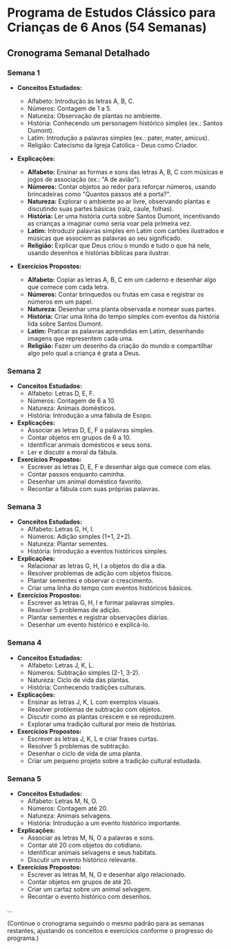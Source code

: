 # Programa de Estudos Clássico para Crianças de 6 Anos (54 Semanas)

## Cronograma Semanal Detalhado

### Semana 1
- **Conceitos Estudados:**
    - Alfabeto: Introdução às letras A, B, C.
    - Números: Contagem de 1 a 5.
    - Natureza: Observação de plantas no ambiente.
    - História: Conhecendo um personagem histórico simples (ex.: Santos Dumont).
    - Latim: Introdução a palavras simples (ex.: pater, mater, amicus).
    - Religião: Catecismo da Igreja Católica - Deus como Criador.

- **Explicações:**
    - **Alfabeto:** Ensinar as formas e sons das letras A, B, C com músicas e jogos de associação (ex.: "A de avião").
    - **Números:** Contar objetos ao redor para reforçar números, usando brincadeiras como "Quantos passos até a porta?".
    - **Natureza:** Explorar o ambiente ao ar livre, observando plantas e discutindo suas partes básicas (raiz, caule, folhas).
    - **História:** Ler uma história curta sobre Santos Dumont, incentivando as crianças a imaginar como seria voar pela primeira vez.
    - **Latim:** Introduzir palavras simples em Latim com cartões ilustrados e músicas que associem as palavras ao seu significado.
    - **Religião:** Explicar que Deus criou o mundo e tudo o que há nele, usando desenhos e histórias bíblicas para ilustrar.

- **Exercícios Propostos:**
    - **Alfabeto:** Copiar as letras A, B, C em um caderno e desenhar algo que comece com cada letra.
    - **Números:** Contar brinquedos ou frutas em casa e registrar os números em um papel.
    - **Natureza:** Desenhar uma planta observada e nomear suas partes.
    - **História:** Criar uma linha do tempo simples com eventos da história lida sobre Santos Dumont.
    - **Latim:** Praticar as palavras aprendidas em Latim, desenhando imagens que representem cada uma.
    - **Religião:** Fazer um desenho da criação do mundo e compartilhar algo pelo qual a criança é grata a Deus.

### Semana 2
- **Conceitos Estudados:**
    - Alfabeto: Letras D, E, F.
    - Números: Contagem de 6 a 10.
    - Natureza: Animais domésticos.
    - História: Introdução a uma fábula de Esopo.
- **Explicações:**
    - Associar as letras D, E, F a palavras simples.
    - Contar objetos em grupos de 6 a 10.
    - Identificar animais domésticos e seus sons.
    - Ler e discutir a moral da fábula.
- **Exercícios Propostos:**
    - Escrever as letras D, E, F e desenhar algo que comece com elas.
    - Contar passos enquanto caminha.
    - Desenhar um animal doméstico favorito.
    - Recontar a fábula com suas próprias palavras.

### Semana 3
- **Conceitos Estudados:**
    - Alfabeto: Letras G, H, I.
    - Números: Adição simples (1+1, 2+2).
    - Natureza: Plantar sementes.
    - História: Introdução a eventos históricos simples.
- **Explicações:**
    - Relacionar as letras G, H, I a objetos do dia a dia.
    - Resolver problemas de adição com objetos físicos.
    - Plantar sementes e observar o crescimento.
    - Criar uma linha do tempo com eventos históricos básicos.
- **Exercícios Propostos:**
    - Escrever as letras G, H, I e formar palavras simples.
    - Resolver 5 problemas de adição.
    - Plantar sementes e registrar observações diárias.
    - Desenhar um evento histórico e explicá-lo.

### Semana 4
- **Conceitos Estudados:**
    - Alfabeto: Letras J, K, L.
    - Números: Subtração simples (2-1, 3-2).
    - Natureza: Ciclo de vida das plantas.
    - História: Conhecendo tradições culturais.
- **Explicações:**
    - Ensinar as letras J, K, L com exemplos visuais.
    - Resolver problemas de subtração com objetos.
    - Discutir como as plantas crescem e se reproduzem.
    - Explorar uma tradição cultural por meio de histórias.
- **Exercícios Propostos:**
    - Escrever as letras J, K, L e criar frases curtas.
    - Resolver 5 problemas de subtração.
    - Desenhar o ciclo de vida de uma planta.
    - Criar um pequeno projeto sobre a tradição cultural estudada.

### Semana 5
- **Conceitos Estudados:**
    - Alfabeto: Letras M, N, O.
    - Números: Contagem até 20.
    - Natureza: Animais selvagens.
    - História: Introdução a um evento histórico importante.
- **Explicações:**
    - Associar as letras M, N, O a palavras e sons.
    - Contar até 20 com objetos do cotidiano.
    - Identificar animais selvagens e seus habitats.
    - Discutir um evento histórico relevante.
- **Exercícios Propostos:**
    - Escrever as letras M, N, O e desenhar algo relacionado.
    - Contar objetos em grupos de até 20.
    - Criar um cartaz sobre um animal selvagem.
    - Recontar o evento histórico com desenhos.

...

(Continue o cronograma seguindo o mesmo padrão para as semanas restantes, ajustando os conceitos e exercícios conforme o progresso do programa.)
